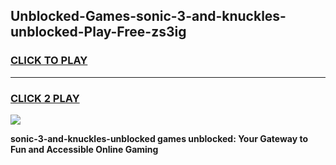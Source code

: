 
## Unblocked-Games-sonic-3-and-knuckles-unblocked-Play-Free-zs3ig
<h3>
<a href="https://premium76.site?title=sonic-3-and-knuckles-unblocked&ref=21A">CLICK TO PLAY</a></h3>
<hr>

<h3>
<a href="https://premium76.site?title=sonic-3-and-knuckles-unblocked&ref=21A">CLICK 2 PLAY</a>
  
</h3>

<a href="https://premium76.site?title=sonic-3-and-knuckles-unblocked&ref=21A"><img src="https://clearcache.store/games.png"></a>


**sonic-3-and-knuckles-unblocked games unblocked: Your Gateway to Fun and Accessible Online Gaming**
